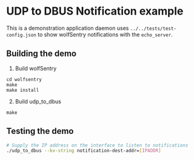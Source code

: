# UDP to DBUS Notification example

This is a demonstration application daemon uses `../../tests/test-config.json` to show wolfSentry notifications with the `echo_server`.

## Building the demo

1) Build wolfSentry

```
cd wolfsentry
make
make install
```

2) Build udp_to_dbus

```
make
```

## Testing the demo

```sh
# Supply the IP address on the interface to listen to notifications
./udp_to_dbus --kv-string notification-dest-addr=[IPADDR]
```
